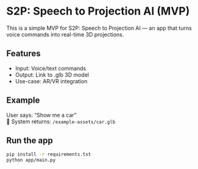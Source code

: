 # S2P: Speech to Projection AI (MVP)

This is a simple MVP for S2P: Speech to Projection AI — an app that turns voice commands into real-time 3D projections.

## Features
- Input: Voice/text commands
- Output: Link to .glb 3D model
- Use-case: AR/VR integration

## Example
User says: “Show me a car”  
🔁 System returns: `/example-assets/car.glb`

## Run the app
```bash
pip install -r requirements.txt
python app/main.py
